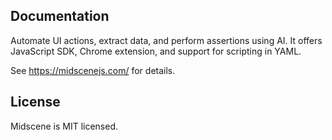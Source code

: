 ## Documentation

Automate UI actions, extract data, and perform assertions using AI. It offers JavaScript SDK, Chrome extension, and support for scripting in YAML.

See https://midscenejs.com/ for details.

## License

Midscene is MIT licensed.